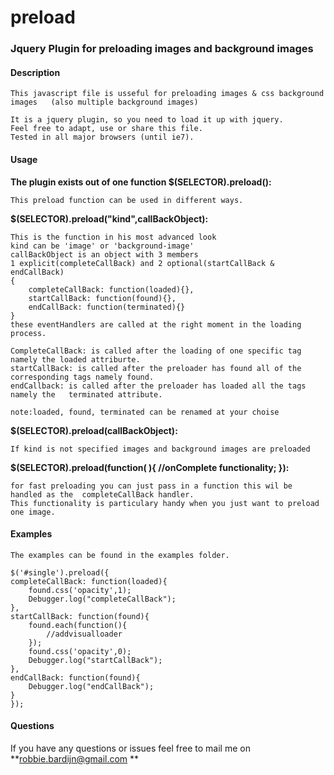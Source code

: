 # preload
### Jquery Plugin for preloading images and background images


#### Description

	This javascript file is usseful for preloading images & css background images 	(also multiple background images)
	
	It is a jquery plugin, so you need to load it up with jquery.
	Feel free to adapt, use or share this file.
	Tested in all major browsers (until ie7).

#### Usage

**The plugin exists out of one function $(SELECTOR).preload():**

	This preload function can be used in different ways.	
**$(SELECTOR).preload("kind",callBackObject):**

	This is the function in his most advanced look
	kind can be 'image' or 'background-image'
	callBackObject is an object with 3 members
	1 explicit(completeCallBack) and 2 optional(startCallBack & endCallBack)
	{
		completeCallBack: function(loaded){},
		startCallBack: function(found){},
		endCallBack: function(terminated){}
	}
	these eventHandlers are called at the right moment in the loading process.
	
	CompleteCallBack: is called after the loading of one specific tag namely the loaded attriburte.
	startCallBack: is called after the preloader has found all of the corresponding tags namely found.
	endCallback: is called after the preloader has loaded all the tags namely the 	terminated attribute.
	
	note:loaded, found, terminated can be renamed at your choise
	

**$(SELECTOR).preload(callBackObject):**
	
	If kind is not specified images and background images are preloaded

**$(SELECTOR).preload(function( ){ //onComplete functionality; }):**

	for fast preloading you can just pass in a function this wil be handled as the 	completeCallBack handler.
	This functionality is particulary handy when you just want to preload one image.
	
#### Examples

	The examples can be found in the examples folder.
	
	$('#single').preload({
	completeCallBack: function(loaded){
		found.css('opacity',1);
		Debugger.log("completeCallBack");
	},
	startCallBack: function(found){
		found.each(function(){
			//addvisualloader
		});
		found.css('opacity',0);
		Debugger.log("startCallBack");
	},
	endCallBack: function(found){
		Debugger.log("endCallBack");
	}
	});

#### Questions

If you have any questions or issues feel free to mail me on **robbie.bardijn@gmail.com **